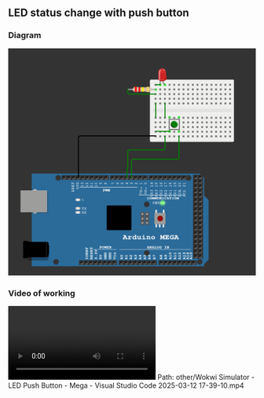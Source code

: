 ## LED status change with push button

### Diagram
![alt text](other/image.png)

### Video of working
<video controls src="other/Wokwi Simulator - LED Push Button - Mega - Visual Studio Code 2025-03-12 17-39-10.mp4" title="Title"></video>
Path: other/Wokwi Simulator - LED Push Button - Mega - Visual Studio Code 2025-03-12 17-39-10.mp4